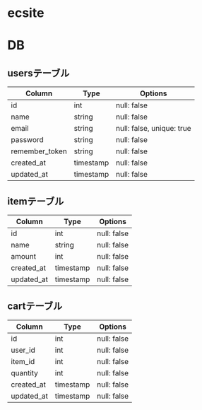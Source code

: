 # ecsite












# DB

## usersテーブル

|Column|Type|Options|
|------|----|-------|
|id|int|null: false|
|name|string|null: false|
|email|string|null: false, unique: true|
|password|string|null: false|
|remember_token|string|null: false|
|created_at|timestamp|null: false|
|updated_at|timestamp|null: false|

## itemテーブル

|Column|Type|Options|
|------|----|-------|
|id|int|null: false|
|name|string|null: false|
|amount|int|null: false|
|created_at|timestamp|null: false|
|updated_at|timestamp|null: false|

## cartテーブル

|Column|Type|Options|
|------|----|-------|
|id|int|null: false|
|user_id|int|null: false|
|item_id|int|null: false|
|quantity|int|null: false|
|created_at|timestamp|null: false|
|updated_at|timestamp|null: false|


